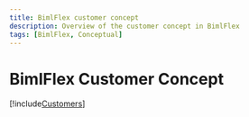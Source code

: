 ```yaml
---
title: BimlFlex customer concept
description: Overview of the customer concept in BimlFlex
tags: [BimlFlex, Conceptual]
---
```

# BimlFlex Customer Concept

[!include[Customers](_incl-header-customer.md)]
